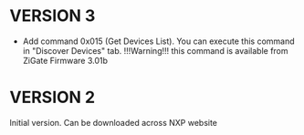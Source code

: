 # VERSION 3

* Add command 0x015 (Get Devices List). You can execute this command in "Discover Devices" tab. !!!Warning!!! this command is available from ZiGate Firmware 3.01b


# VERSION 2
Initial version. Can be downloaded across NXP website

